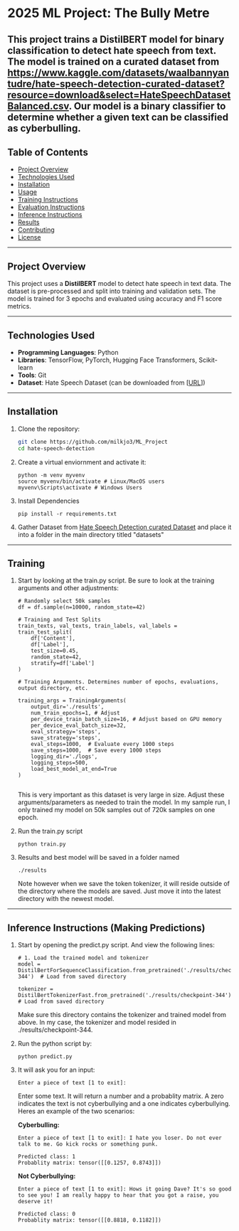 # 2025 ML Project: The Bully Metre

This project trains a **DistilBERT** model for binary classification to detect hate speech from text. The model is trained on a curated dataset from https://www.kaggle.com/datasets/waalbannyantudre/hate-speech-detection-curated-dataset?resource=download&select=HateSpeechDatasetBalanced.csv. Our model is a binary classifier to determine whether a given text can be classified as cyberbulling.
---

## Table of Contents
- [Project Overview](#project-overview)
- [Technologies Used](#technologies-used)
- [Installation](#installation)
- [Usage](#usage)
- [Training Instructions](#training-instructions)
- [Evaluation Instructions](#evaluation-instructions)
- [Inference Instructions](#inference-instructions)
- [Results](#results)
- [Contributing](#contributing)
- [License](#license)

---

## Project Overview

This project uses a **DistilBERT** model to detect hate speech in text data. The dataset is pre-processed and split into training and validation sets. The model is trained for 3 epochs and evaluated using accuracy and F1 score metrics.

---

## Technologies Used

- **Programming Languages**: Python
- **Libraries**: TensorFlow, PyTorch, Hugging Face Transformers, Scikit-learn
- **Tools**: Git
- **Dataset**: Hate Speech Dataset (can be downloaded from [[URL](https://www.kaggle.com/datasets/waalbannyantudre/hate-speech-detection-curated-dataset?resource=download&select=HateSpeechDatasetBalanced.csv)])

---

## Installation

1. Clone the repository:
   ```bash
   git clone https://github.com/milkjo3/ML_Project
   cd hate-speech-detection
2. Create a virtual enviornment and activate it:
    ```
    python -m venv myvenv
    source myvenv/bin/activate # Linux/MacOS users
    myvenv\Scripts\activate # Windows Users
    ```
3. Install Dependencies
    ```
    pip install -r requirements.txt
    ```
4. Gather Dataset from [Hate Speech Detection curated Dataset](https://www.kaggle.com/datasets/waalbannyantudre/hate-speech-detection-curated-dataset?resource=download&select=HateSpeechDatasetBalanced.csv) and place it into a folder in the main directory titled "datasets"

---
## Training

1. Start by looking at the train.py script. Be sure to look at the training arguments and other adjustments:
    ```
    # Randomly select 50k samples
    df = df.sample(n=10000, random_state=42)

    # Training and Test Splits
    train_texts, val_texts, train_labels, val_labels = train_test_split(
        df['Content'],
        df['Label'],
        test_size=0.45,
        random_state=42,
        stratify=df['Label']
    )

    # Training Arguments. Determines number of epochs, evaluations, output directory, etc.

    training_args = TrainingArguments(
        output_dir='./results',
        num_train_epochs=1, # Adjust
        per_device_train_batch_size=16, # Adjust based on GPU memory
        per_device_eval_batch_size=32,
        eval_strategy='steps',
        save_strategy='steps',
        eval_steps=1000,  # Evaluate every 1000 steps
        save_steps=1000,  # Save every 1000 steps
        logging_dir='./logs',
        logging_steps=500,
        load_best_model_at_end=True
    )


    ```

    This is very important as this dataset is very large in size. Adjust these arguments/parameters as needed to train the model. In my sample run, I only trained my model on 50k samples out of 720k samples on one epoch. 

2. Run the train.py script
    ```
    python train.py
    ```
3. Results and best model will be saved in a folder named 
    ```
    ./results
    ```
    Note however when we save the token tokenizer, it will reside outside of the directory where the models are saved. Just move it into the latest directory with the newest model.

---
## Inference Instructions (Making Predictions)

1. Start by opening the predict.py script. And view the following lines:
    ```
    # 1. Load the trained model and tokenizer
    model = DistilBertForSequenceClassification.from_pretrained('./results/checkpoint-344')  # Load from saved directory

    tokenizer = DistilBertTokenizerFast.from_pretrained('./results/checkpoint-344')  # Load from saved directory
    ```

    Make sure this directory contains the tokenizer and trained model from above. In my case, the tokenizer and model resided in ./results/checkpoint-344.

2. Run the python script by:
    ```
    python predict.py
    ```
3. It will ask you for an input:
    ```
    Enter a piece of text [1 to exit]:
    ```
    Enter some text. It will return a number and a probablity matrix. A zero indicates the text is not cyberbullying and a one indicates cyberbullying. Heres an example of the two scenarios:
    
    **Cyberbulling:**
    ```
    Enter a piece of text [1 to exit]: I hate you loser. Do not ever talk to me. Go kick rocks or something punk.

    Predicted class: 1
    Probablity matrix: tensor([[0.1257, 0.8743]])
    ```

    **Not Cyberbullying:**
    ```
    Enter a piece of text [1 to exit]: Hows it going Dave? It's so good to see you! I am really happy to hear that you got a raise, you deserve it!

    Predicted class: 0
    Probablity matrix: tensor([[0.8818, 0.1182]])
    ```